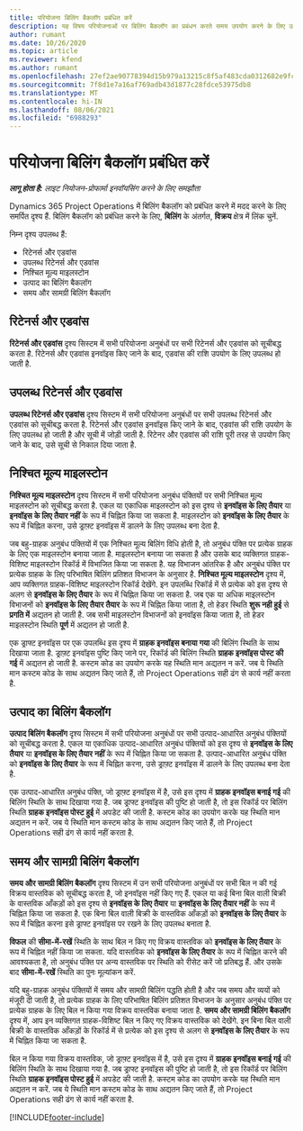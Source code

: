 ```yaml
---
title: परियोजना बिलिंग बैकलॉग प्रबंधित करें
description: यह विषय परियोजनाओं पर बिलिंग बैकलॉग का प्रबंधन करते समय उपयोग करने के लिए उपलब्ध विभिन्न दृश्यों के बारे में जानकारी प्रदान करता है.
author: rumant
ms.date: 10/26/2020
ms.topic: article
ms.reviewer: kfend
ms.author: rumant
ms.openlocfilehash: 27ef2ae90778394d15b979a13215c8f5af483cda0312682e9fc7256b8282b999
ms.sourcegitcommit: 7f8d1e7a16af769adb43d1877c28fdce53975db8
ms.translationtype: MT
ms.contentlocale: hi-IN
ms.lasthandoff: 08/06/2021
ms.locfileid: "6988293"
---
```

# <a name="manage-project-billing-backlog"></a>परियोजना बिलिंग बैकलॉग प्रबंधित करें 

_**लागू होता है:** लाइट नियोजन-प्रोफार्मा इनवॉयसिंग करने के लिए समझौता_

Dynamics 365 Project Operations में बिलिंग बैकलॉग को प्रबंधित करने में मदद करने के लिए समर्पित दृश्य हैं. बिलिंग बैकलॉग को प्रबंधित करने के लिए, **बिलिंग** के अंतर्गत, **विक्रय** क्षेत्र में लिंक चुनें. 

निम्न दृश्य उपलब्ध हैं:

- रिटेनर्स और एडवांस
- उपलब्ध रिटेनर्स और एडवांस
- निश्चित मूल्य माइलस्टोन
- उत्पाद का बिलिंग बैकलॉग
- समय और सामग्री बिलिंग बैकलॉग

## <a name="retainers-and-advances"></a>रिटेनर्स और एडवांस

**रिटेनर्स और एडवांस** दृश्य सिस्टम में सभी परियोजना अनुबंधों पर सभी रिटेनर्स और एडवांस को सूचीबद्ध करता है. रिटेनर्स और एडवांस इनवॉइस किए जाने के बाद, एडवांस की राशि उपयोग के लिए उपलब्ध हो जाती है.

## <a name="available-retainers-and-advances"></a>उपलब्ध रिटेनर्स और एडवांस

**उपलब्ध रिटेनर्स और एडवांस** दृश्य सिस्टम में सभी परियोजना अनुबंधों पर सभी उपलब्ध रिटेनर्स और एडवांस को सूचीबद्ध करता है. रिटेनर्स और एडवांस इनवॉइस किए जाने के बाद, एडवांस की राशि उपयोग के लिए उपलब्ध हो जाती है और सूची में जोड़ी जाती है. रिटेनर और एडवांस की राशि पूरी तरह से उपयोग किए जाने के बाद, उसे सूची से निकाल दिया जाता है.

## <a name="fixed-price-milestones"></a>निश्चित मूल्य माइलस्टोन

**निश्चित मूल्य माइलस्टोन** दृश्य सिस्टम में सभी परियोजना अनुबंध पंक्तियों पर सभी निश्चित मूल्य माइलस्टोन को सूचीबद्ध करता है. एकल या एकाधिक माइलस्टोन को इस दृश्य से **इनवॉइस के लिए तैयार** या **इनवॉइस के लिए तैयार नहीं** के रूप में चिह्नित किया जा सकता है. माइलस्टोन को **इनवॉइस के लिए तैयार** के रूप में चिह्नित करना, उसे ड्राफ़्ट इनवॉइस में डालने के लिए उपलब्ध बना देता है.

जब बहु-ग्राहक अनुबंध पंक्तियों में एक निश्चित मूल्य बिलिंग विधि होती है, तो अनुबंध पंक्ति पर प्रत्येक ग्राहक के लिए एक माइलस्टोन बनाया जाता है. माइलस्टोन बनाया जा सकता है और उसके बाद व्यक्तिगत ग्राहक-विशिष्ट माइलस्टोन रिकॉर्ड में विभाजित किया जा सकता है. यह विभाजन आंतरिक है और अनुबंध पंक्ति पर प्रत्येक ग्राहक के लिए परिभाषित बिलिंग प्रतिशत विभाजन के अनुसार है. **निश्चित मूल्य माइलस्टोन** दृश्य में, आप व्यक्तिगत ग्राहक-विशिष्ट माइलस्टोन रिकॉर्ड देखेंगे. इन उपलब्धि रिकॉर्ड में से प्रत्येक को इस दृश्य से अलग से **इनवॉइस के लिए तैयार** के रूप में चिह्नित किया जा सकता है. जब एक या अधिक माइलस्टोन विभाजनों को **इनवॉइस के लिए तैयार तैयार** के रूप में चिह्नित किया जाता है, तो हेडर स्थिति **शुरू नही हुई** से **प्रगति में** अद्यतन हो जाती है. जब सभी माइलस्टोन विभाजनों को इनवॉइस किया जाता है, तो हेडर माइलस्टोन स्थिति **पूर्ण** में अद्यतन हो जाती है.

एक ड्राफ्ट इनवॉइस पर एक उपलब्धि इस दृश्य में **ग्राहक इनवॉइस बनाया गया** की बिलिंग स्थिति के साथ दिखाया जाता है. ड्राफ़्ट इनवॉइस पुष्टि किए जाने पर, रिकॉर्ड की बिलिंग स्थिति **ग्राहक इनवॉइस पोस्ट की गई** में अद्यतन हो जाती है. कस्टम कोड का उपयोग करके यह स्थिति मान अद्यतन न करें. जब ये स्थिति मान कस्टम कोड के साथ अद्यतन किए जाते हैं, तो Project Operations सही ढंग से कार्य नहीं करता है.

## <a name="product-billing-backlog"></a>उत्पाद का बिलिंग बैकलॉग

**उत्पाद बिलिंग बैकलॉग** दृश्य सिस्टम में सभी परियोजना अनुबंधों पर सभी उत्पाद-आधारित अनुबंध पंक्तियों को सूचीबद्ध करता है. एकल या एकाधिक उत्पाद-आधारित अनुबंध पंक्तियों को इस दृश्य से **इनवॉइस के लिए तैयार** या **इनवॉइस के लिए तैयार नहीं** के रूप में चिह्नित किया जा सकता है. उत्पाद-आधारित अनुबंध पंक्ति को **इनवॉइस के लिए तैयार** के रूप में चिह्नित करना, उसे ड्राफ़्ट इनवॉइस में डालने के लिए उपलब्ध बना देता है.

एक उत्पाद-आधारित अनुबंध पंक्ति, जो ड्राफ़्ट इनवॉइस में है, उसे इस दृश्य में **ग्राहक इनवॉइस बनाई गई** की बिलिंग स्थिति के साथ दिखाया गया है. जब ड्राफ्ट इनवॉइस की पुष्टि हो जाती है, तो इस रिकॉर्ड पर बिलिंग स्थिति **ग्राहक इनवॉइस पोस्ट हुई** में अपडेट की जाती है. कस्टम कोड का उपयोग करके यह स्थिति मान अद्यतन न करें. जब ये स्थिति मान कस्टम कोड के साथ अद्यतन किए जाते हैं, तो Project Operations सही ढंग से कार्य नहीं करता है.

## <a name="time-and-material-billing-backlog"></a>समय और सामग्री बिलिंग बैकलॉग

**समय और सामग्री बिलिंग बैकलॉग** दृश्य सिस्टम में उन सभी परियोजना अनुबंधों पर सभी बिल न की गई विक्रय वास्तविक को सूचीबद्ध करता है, जो इनवॉइस नहीं किए गए हैं. एकल या कई बिना बिल वाली बिक्री के वास्तविक आँकड़ों को इस दृश्य से **इनवॉइस के लिए तैयार** या **इनवॉइस के लिए तैयार नहीं** के रूप में चिह्नित किया जा सकता है. एक बिना बिल वाली बिक्री के वास्तविक आँकड़ों को **इनवॉइस के लिए तैयार** के रूप में चिह्नित करना इसे ड्राफ्ट इनवॉइस पर रखने के लिए उपलब्ध बनाता है.

**विफल** की **सीमा-में-रखें** स्थिति के साथ बिल न किए गए विक्रय वास्तविक को **इनवॉइस के लिए तैयार** के रूप में चिह्नित नहीं किया जा सकता. यदि वास्तविक को **इनवॉइस के लिए तैयार** के रूप में चिह्नित करने की आवश्यकता है, तो अनुबंध पंक्ति पर अन्य वास्तविक पर स्थिति को रीसेट करें जो प्रतिबद्ध हैं. और उसके बाद **सीमा-में-रखें** स्थिति का पुनः मूल्यांकन करें.

यदि बहु-ग्राहक अनुबंध पंक्तियों में समय और सामग्री बिलिंग पद्धति होती है और जब समय और व्ययों को मंजूरी दी जाती है, तो प्रत्येक ग्राहक के लिए परिभाषित बिलिंग प्रतिशत विभाजन के अनुसार अनुबंध पंक्ति पर प्रत्येक ग्राहक के लिए बिल न किया गया विक्रय वास्तविक बनाया जाता है. **समय और सामग्री बिलिंग बैकलॉग** दृश्य में, आप इन व्यक्तिगत ग्राहक-विशिष्ट बिल न किए गए विक्रय वास्तविक को देखेंगे. इन बिना बिल वाली बिक्री के वास्तविक आँकड़ों के रिकॉर्ड में से प्रत्येक को इस दृश्य से अलग से **इनवॉइस के लिए तैयार** के रूप में चिह्नित किया जा सकता है.

बिल न किया गया विक्रय वास्तविक, जो ड्राफ़्ट इनवॉइस में है, उसे इस दृश्य में **ग्राहक इनवॉइस बनाई गई** की बिलिंग स्थिति के साथ दिखाया गया है. जब ड्राफ्ट इनवॉइस की पुष्टि हो जाती है, तो इस रिकॉर्ड पर बिलिंग स्थिति **ग्राहक इनवॉइस पोस्ट हुई** में अपडेट की जाती है. कस्टम कोड का उपयोग करके यह स्थिति मान अद्यतन न करें. जब ये स्थिति मान कस्टम कोड के साथ अद्यतन किए जाते हैं, तो Project Operations सही ढंग से कार्य नहीं करता है.


[!INCLUDE[footer-include](../../includes/footer-banner.md)]
